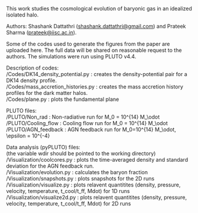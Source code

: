 This work studies the cosmological evolution of baryonic gas in an idealized isolated halo. 

Authors: Shashank Dattathri (shashank.dattathri@gmail.com) and Prateek Sharma (prateek@iisc.ac.in). 

Some of the codes used to generate the figures from the paper are uploaded here. The full data will be shared on reasonable request to the authors. The simulations were run using PLUTO v4.4.  

Description of codes: <br />
/Codes/DK14_density_potential.py : creates the density-potential pair for a DK14 density profile.  <br />
/Codes/mass_accretion_histories.py : creates the mass accretion history profiles for the dark matter halos.  <br />
/Codes/plane.py : plots the fundamental plane <br />

PLUTO files: <br />
/PLUTO/Non_rad : Non-radiative run for M_0 = 10^{14} M_\odot <br />
/PLUTO/Cooling_flow : Cooling flow run for M_0 = 10^{14} M_\odot <br />
/PLUTO/AGN_feedback : AGN feedback run for M_0=10^{14} M_\odot, \epsilon = 10^{-4} <br />

Data analysis (pyPLUTO) files:  <br />
(the variable wdir should be pointed to the working directory)
/Visualization/coolcores.py : plots the time-averaged density and standard deviation for the AGN feedback run.  <br />
/Visualization/evolution.py : calculates the baryon fraction <br />
/Visualization/snapshots.py : plots snapshots for the 2D runs <br />
/Visualization/visualize.py : plots relavent quantitites (density, pressure, velocity, temperature, t_cool/t_ff, Mdot) for 1D runs <br />
/Visualization/visualize2d.py : plots relavent quantitites (density, pressure, velocity, temperature, t_cool/t_ff, Mdot) for 2D runs <br />
